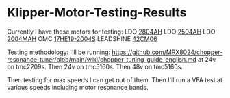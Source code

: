 # Klipper-Motor-Testing-Results
Currently I have these motors for testing:
LDO [2804AH](https://northprint3d.ca/product/ldo-42sth48-2804-2-8a-super-power-stepper-motor/)
LDO [2504AH](https://www.3dlabtech.ca/product/ldo-nema17-motor-ldo-42sth48-2504ah/)
LDO [2004MAH](https://www.3dlabtech.ca/product/ldo-nema17-motor-ldo-42sth48-2004mah/)
OMC [17HE19-2004S](https://www.omc-stepperonline.com/e-series-nema-17-bipolar-55ncm-77-88oz-in-2a-42x48mm-4-wires-w-1m-cable-connector-17he19-2004s)
LEADSHINE [42CM06](https://www.leadshine.com/product-detail/42CM06.html)

Testing methodology:
I'll be running: https://github.com/MRX8024/chopper-resonance-tuner/blob/main/wiki/chopper_tuning_guide_english.md 
at 24v on tmc2209s.
Then 24v on tmc5160s.
Then 48v on tmc5160s.

Then testing for max speeds I can get out of them.
Then I'll run a VFA test at various speeds including motor resonance bands.

